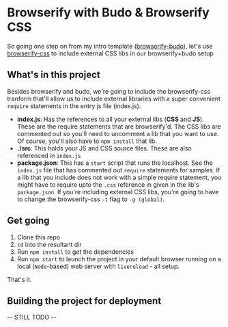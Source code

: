 # Browserify with Budo & Browserify CSS
So going one step on from my intro template ([browserify-budo](https://github.com/peterbarraud/rapo-browserify-budo)), let's use [browserify-css](https://github.com/cheton/browserify-css) to include external CSS libs in our browserify+budo setup

## What's in this project
Besides browserify and budo, we're going to include the browserify-css tranform that'll allow us to include external libraries with a super convenient `require` statements in the entry js file (index.js).
* **index.js**: Has the references to all your external libs (**CSS** and **JS**). These are the require statements that are browserify'd. The CSS libs are commented out so you'll need to uncomment a lib that you want to use. Of course, you'll also have to `npm install` that lib.
* **./src**: This holds your JS and CSS source files. These are also referenced in `index.js`
* **package.json**: This has a `start` script that runs the localhost. See the `index.js` file that has commented out `require` statements for samples. If a lib that you include does not work with a simple require statement, you might have to require upto the `.css` reference in given in the lib's `package.json`. If you're including external CSS libs, you're going to have to change the browserify-css `-t` flag to `-g (global)`.

## Get going
1. Clone this repo
2. `cd` into the resultant dir
3. Run `npm install` to get the dependencies
4. Run `npm start` to launch the project in your default browser running on a local (`Node`-based) web server with `livereload` - all setup.

That's it.

## Building the project for deployment
-- STILL TODO --
